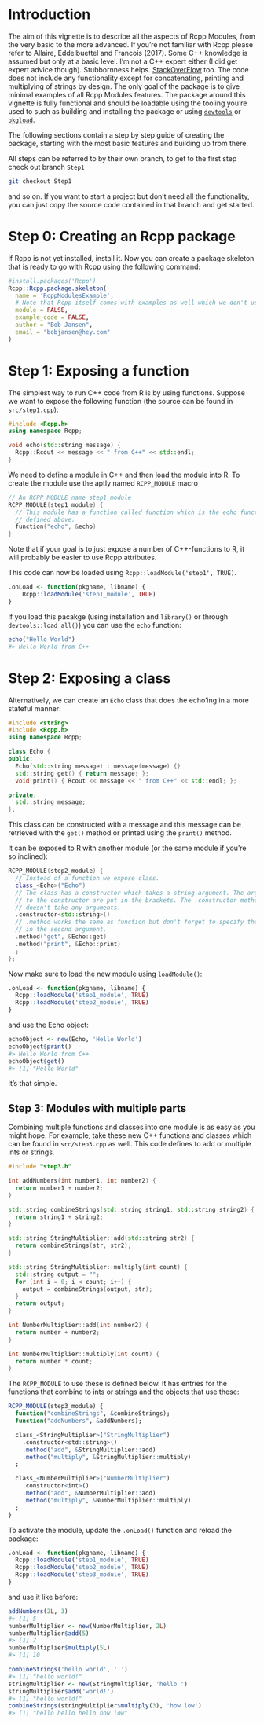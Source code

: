 Introduction
============

The aim of this vignette is to describe all the aspects of Rcpp Modules,
from the very basic to the more advanced. If you’re not familiar with
Rcpp please refer to Allaire, Eddelbuettel and Francois (2017). Some C++
knowledge is assumed but only at a basic level. I’m not a C++ expert
either (I did get expert advice though). Stubbornness helps.
[StackOverFlow](https://stackoverflow.com/questions/tagged/rcpp) too.
The code does not include any functionality except for concatenating,
printing and multiplying of strings by design. The only goal of the
package is to give minimal examples of all Rcpp Modules features. The
package around this vignette is fully functional and should be loadable
using the tooling you’re used to such as building and installing the
package or using
[`devtools`](https://cran.r-project.org/web/packages/devtools/) or
[`pkgload`](https://cran.r-project.org/web/packages/pkgload/).

The following sections contain a step by step guide of creating the
package, starting with the most basic features and building up from
there.

All steps can be referred to by their own branch, to get to the first
step check out branch `Step1`

``` bash
git checkout Step1
```

and so on. If you want to start a project but don’t need all the
functionality, you can just copy the source code contained in that
branch and get started.

Step 0: Creating an Rcpp package
================================

If Rcpp is not yet installed, install it. Now you can create a package
skeleton that is ready to go with Rcpp using the following command:

``` r
#install.packages('Rcpp')
Rcpp::Rcpp.package.skeleton(
  name = 'RcppModulesExample',
  # Note that Rcpp itself comes with examples as well which we don't use.
  module = FALSE,
  example_code = FALSE,
  author = "Bob Jansen",
  email = "bobjansen@hey.com"
)
```

Step 1: Exposing a function
===========================

The simplest way to run C++ code from R is by using functions. Suppose
we want to expose the following function (the source can be found in
`src/step1.cpp`):

``` cpp
#include <Rcpp.h>
using namespace Rcpp;

void echo(std::string message) {
  Rcpp::Rcout << message << " from C++" << std::endl;
}
```

We need to define a module in C++ and then load the module into R. To
create the module use the aptly named `RCPP_MODULE` macro

``` cpp
// An RCPP_MODULE name step1_module
RCPP_MODULE(step1_module) {
  // This module has a function called function which is the echo function
  // defined above.
  function("echo", &echo)
}
```

Note that if your goal is to just expose a number of C++-functions to R,
it will probably be easier to use Rcpp attributes.

This code can now be loaded using `Rcpp::loadModule('step1', TRUE)`.

``` r
.onLoad <- function(pkgname, libname) {
    Rcpp::loadModule('step1_module', TRUE)
}
```

If you load this pacakge (using installation and `library()` or through
`devtools::load_all()`) you can use the `echo` function:

``` r
echo("Hello World")
#> Hello World from C++
```

Step 2: Exposing a class
========================

Alternatively, we can create an `Echo` class that does the echo’ing in a
more stateful manner:

``` cpp
#include <string>
#include <Rcpp.h>
using namespace Rcpp;

class Echo {
public:
  Echo(std::string message) : message(message) {}
  std::string get() { return message; };
  void print() { Rcout << message << " from C++" << std::endl; };

private:
  std::string message;
};
```

This class can be constructed with a message and this message can be
retrieved with the `get()` method or printed using the `print()` method.

It can be exposed to R with another module (or the same module if you’re
so inclined):

``` cpp
RCPP_MODULE(step2_module) {
  // Instead of a function we expose class.
  class_<Echo>("Echo")
  // The class has a constructor which takes a string argument. The arguments
  // to the constructor are put in the brackets. The .constructor method
  // doesn't take any arguments.
  .constructor<std::string>()
  // .method works the same as function but don't forget to specify the class
  // in the second argument.
  .method("get", &Echo::get)
  .method("print", &Echo::print)
  ;
};
```

Now make sure to load the new module using `loadModule()`:

``` r
.onLoad <- function(pkgname, libname) {
  Rcpp::loadModule('step1_module', TRUE)
  Rcpp::loadModule('step2_module', TRUE)
}
```

and use the Echo object:

``` r
echoObject <- new(Echo, 'Hello World')
echoObject$print()
#> Hello World from C++
echoObject$get()
#> [1] "Hello World"
```

It’s that simple.

Step 3: Modules with multiple parts
-----------------------------------

Combining multiple functions and classes into one module is as easy as
you might hope. For example, take these new C++ functions and classes
which can be found in `src/step3.cpp` as well. This code defines to add
or multiple ints or strings.

``` cpp
#include "step3.h"

int addNumbers(int number1, int number2) {
  return number1 + number2;
}

std::string combineStrings(std::string string1, std::string string2) {
  return string1 + string2;
}

std::string StringMultiplier::add(std::string str2) {
  return combineStrings(str, str2);
}

std::string StringMultiplier::multiply(int count) {
  std::string output = "";
  for (int i = 0; i < count; i++) {
    output = combineStrings(output, str);
  }
  return output;
}

int NumberMultiplier::add(int number2) {
  return number + number2;
}

int NumberMultiplier::multiply(int count) {
  return number * count;
}
```

The `RCPP_MODULE` to use these is defined below. It has entries for the
functions that combine to ints or strings and the objects that use
these:

``` r
RCPP_MODULE(step3_module) {
  function("combineStrings", &combineStrings);
  function("addNumbers", &addNumbers);

  class_<StringMultiplier>("StringMultiplier")
    .constructor<std::string>()
    .method("add", &StringMultiplier::add)
    .method("multiply", &StringMultiplier::multiply)
  ;

  class_<NumberMultiplier>("NumberMultiplier")
    .constructor<int>()
    .method("add", &NumberMultiplier::add)
    .method("multiply", &NumberMultiplier::multiply)
  ;
}
```

To activate the module, update the `.onLoad()` function and reload the
package:

``` r
.onLoad <- function(pkgname, libname) {
  Rcpp::loadModule('step1_module', TRUE)
  Rcpp::loadModule('step2_module', TRUE)
  Rcpp::loadModule('step3_module', TRUE)
}
```

and use it like before:

``` r
addNumbers(2L, 3)
#> [1] 5
numberMultiplier <- new(NumberMultiplier, 2L)
numberMultiplier$add(5)
#> [1] 7
numberMultiplier$multiply(5L)
#> [1] 10

combineStrings('hello world', '!')
#> [1] "hello world!"
stringMultiplier <- new(StringMultiplier, 'hello ')
stringMultiplier$add('world!')
#> [1] "hello world!"
combineStrings(stringMultiplier$multiply(3), 'how low')
#> [1] "hello hello hello how low"
```
